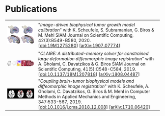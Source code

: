 # Publications

<table border="0" width="100%">
<col style="width:20%">
<col style="width:80%">
<tbody>
<!-- ####################################### -->
<tr>
<td>
<p align="center"><img src="pics/2020-scheufele-SISC.png" alt="mangSISC19"  width="240"/></p>
</td>
<td>
"<i>Image-driven biophysical tumor growth model calibration</i>"
with K. Scheufele, S. Subramanian, G. Biros & M. Mehl
SIAM Journal on Scientific Computing, 42(3):B549-B580, 2020.
<br>
[<a href="https://doi.org/10.1137/19M1275280">doi:19M1275280</a>]
[<a href="https://arxiv.org/abs/1907.07774">arXiv:1907.07774</a>]
</td>
</tr>
<!-- ####################################### -->
<tr>
<td>
<p align="center"><img src="pics/2019-mang-SISC.png" alt="mangSISC19"  width="240"/></p>
</td>
<td>
"<i>CLAIRE: A distributed-memory solver for constrained large deformation diffeomorphic image registration</i>"
with A. Gholami, C. Davatzikos & G. Biros
SIAM Journal on Scientific Computing, 41(5):C548-C584, 2019.
<br>
[<a href="https://doi.org/10.1137/18M1207818">doi:10.1137/18M1207818</a>]
[<a href="https://arxiv.org/abs/1808.04487">arXiv:1808.04487</a>]
</td>
</tr>
<!-- ####################################### -->
<tr>
<td>
<p align="center"><img src="pics/2019-scheufele-CMAME.png" alt="scheufeleCMAME19"  width="240"/></p>
</td>
<td>
"<i>Coupling brain-tumor biophysical models and diffeomorphic image registration</i>"
with K. Scheufele, A. Gholami, C. Davatzikos, G. Biros & M. Mehl in
Computer Methods in Applied Mechanics and Engineering, 347:533-567, 2019.<br>
[<a href="https://doi.org/10.1016/j.cma.2018.12.008">doi:10.1016/j.cma.2018.12.008</a>]
[<a href="https://arxiv.org/abs/1710.06420">arXiv:1710.06420</a>]
</td>
</tr>
</tbody>
</table>

